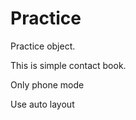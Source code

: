 Practice
========

Practice object.

This is simple contact book.

Only phone mode

Use auto layout
